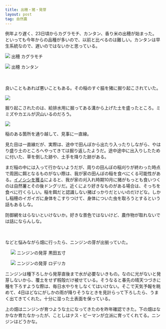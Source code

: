 ```yaml
---
title: 出穂・猪・発芽
layout: post
tag: 自然農
---
```

例年より遅く、23日頃からカグラモチ、カンタン、香り米の出穂が始まった。といっても今年からの品種が多いので、以前と比べるのは難しい。カンタンは早生系統なので、遅いのではないかと思っている。

![](https://kobapan.com/f/15068241222_b59b2fb046.jpg)
出穂 カグラモチ

![](https://kobapan.com/f/14881899439_2e3a0c2d28.jpg)
出穂 カンタン

　
　

良いこともあれば悪いこともある。その稲のすぐ脇を猪に掘り起こされていた。

![](https://kobapan.com/f/15065561591_51bdddd73d.jpg)

掘り起こされたのは、給排水用に掘ってある溝から上げた土を盛ったところ。ミミズやカエルが沢山いるのだろう。

![](https://kobapan.com/f/14882041867_da852b5c5c.jpg)

稲のある箇所を通り越して、見事に一直線。

見た目は一直線だが、実際は、途中で田んぼから出たり入ったりしながら、やはり盛り土のところへやってきては掘り返したようだ。途中途中に出入りしたために付いた、草を倒した跡や、土手を降りた跡がある。

まだ稲の中には入って行かないようだが、周りの田んぼの稲刈りが終わった時点で周囲に餌となるものがない際は、我が家の田んぼの稲を食べにくる可能性がある。[イノシシを獲る](http://www.amazon.co.jp/gp/product/4540092561/ref=as_li_ss_tl?ie=UTF8&camp=247&creative=7399&creativeASIN=4540092561&linkCode=as2&tag=kobapan-22)によると、我が家の刈入れ時期10月に猪がもっとも食いつくのは自然薯とその後ドングリだ。近くにより好きなものがある場合は、そっちを食べに行くらしい。稲を餌だと認識しない猪ばっかりだといいのだけどな。しかし稲穂のイガイガに身体をこすりつけて、身体についた虫を取ろうとするという話もあるしな。


防御網をはらないといけないか。好きな景色ではないけど、農作物が取れないでは話にならんしな。


　
　

などと悩みながら畑に行ったら、ニンジンの芽が出揃っていた。

　
![](https://kobapan.com/f/15045584096_bd20fdfbee.jpg)
ニンジンの発芽 黒田五寸

　
![](https://kobapan.com/f/14881884449_f64d10fe68.jpg)
ニンジンの発芽 ロデリカ

ニンジンは種下ろしから発芽直後まで水が必要ないきもの。なのに光がないと発芽しないから、覆土をせず籾殻だけ被せている。そうなると春先の晴天つづきに種を下ろすような際は、毎日水やりをしなくてはいけない。そこで天気予報を眺めて、4日ほどなにがしかの雨が降りそうなときを見計らって下ろしたら、うまく出てきてくれた。十分に湿った土表面を保っている。

上の畑はニンジンが育つような土になってきたのを昨年確認できた。下の畑はなかなか育たなかったが、ことしはナス・ピーマンが立派に育ってくれてる。ニンジンはどうかな。



